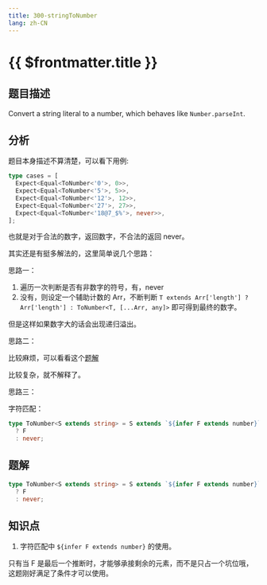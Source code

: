 ```yaml
---
title: 300-stringToNumber
lang: zh-CN
---
```


# {{ $frontmatter.title }}

## 题目描述

Convert a string literal to a number, which behaves like `Number.parseInt`.

## 分析

题目本身描述不算清楚，可以看下用例:

```ts
type cases = [
  Expect<Equal<ToNumber<'0'>, 0>>,
  Expect<Equal<ToNumber<'5'>, 5>>,
  Expect<Equal<ToNumber<'12'>, 12>>,
  Expect<Equal<ToNumber<'27'>, 27>>,
  Expect<Equal<ToNumber<'18@7_$%'>, never>>,
];
```

也就是对于合法的数字，返回数字，不合法的返回 never。

其实还是有挺多解法的，这里简单说几个思路：

思路一：

1. 遍历一次判断是否有非数字的符号，有，never
2. 没有，则设定一个辅助计数的 Arr，不断判断 `T extends Arr['length'] ? Arr['length'] : ToNumber<T, [...Arr, any]>` 即可得到最终的数字。

但是这样如果数字大的话会出现递归溢出。

思路二：

比较麻烦，可以看看这个[题解](https://github.com/type-challenges/type-challenges/issues/398)

比较复杂，就不解释了。

思路三：

字符匹配：

```ts
type ToNumber<S extends string> = S extends `${infer F extends number}`
  ? F
  : never;
```

## 题解

```ts
type ToNumber<S extends string> = S extends `${infer F extends number}`
  ? F
  : never;
```

## 知识点

1. 字符匹配中 `${infer F extends number}` 的使用。

只有当 F 是最后一个推断时，才能够承接剩余的元素，而不是只占一个坑位哦，这题刚好满足了条件才可以使用。
